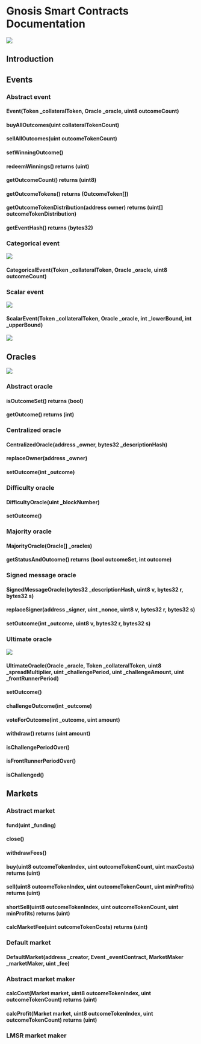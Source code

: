 Gnosis Smart Contracts Documentation
====================================

<img src="assets/class_diagram.png" />

Introduction
------------

Events
------
### Abstract event
#### Event(Token _collateralToken, Oracle _oracle, uint8 outcomeCount)
#### buyAllOutcomes(uint collateralTokenCount)
#### sellAllOutcomes(uint outcomeTokenCount)
#### setWinningOutcome()
#### redeemWinnings() returns (uint)
#### getOutcomeCount() returns (uint8)
#### getOutcomeTokens() returns (OutcomeToken[])
#### getOutcomeTokenDistribution(address owner) returns (uint[] outcomeTokenDistribution)
#### getEventHash() returns (bytes32)

### Categorical event
<img src="assets/categorical_event.png" />

#### CategoricalEvent(Token _collateralToken, Oracle _oracle, uint8 outcomeCount)

### Scalar event
<img src="assets/scalar_event.png" />

#### ScalarEvent(Token _collateralToken, Oracle _oracle, int _lowerBound, int _upperBound)

<img src="assets/scalar_event_payout.png" />

Oracles
-------
<img src="assets/oracles.png" />

### Abstract oracle
#### isOutcomeSet() returns (bool)
#### getOutcome() returns (int)


### Centralized oracle
#### CentralizedOracle(address _owner, bytes32 _descriptionHash)
#### replaceOwner(address _owner)
#### setOutcome(int _outcome)

### Difficulty oracle
#### DifficultyOracle(uint _blockNumber)
#### setOutcome()

### Majority oracle
#### MajorityOracle(Oracle[] _oracles)
#### getStatusAndOutcome() returns (bool outcomeSet, int outcome)

### Signed message oracle
#### SignedMessageOracle(bytes32 _descriptionHash, uint8 v, bytes32 r, bytes32 s)
#### replaceSigner(address _signer, uint _nonce, uint8 v, bytes32 r, bytes32 s)
#### setOutcome(int _outcome, uint8 v, bytes32 r, bytes32 s)

### Ultimate oracle
<img src="assets/ultimate_oracle.png" />

#### UltimateOracle(Oracle _oracle, Token _collateralToken, uint8 _spreadMultiplier, uint _challengePeriod, uint _challengeAmount, uint _frontRunnerPeriod)
#### setOutcome()
#### challengeOutcome(int _outcome)
#### voteForOutcome(int _outcome, uint amount)
#### withdraw() returns (uint amount)
#### isChallengePeriodOver()
#### isFrontRunnerPeriodOver()
#### isChallenged()

Markets
-------
### Abstract market
#### fund(uint _funding)
#### close()
#### withdrawFees()
#### buy(uint8 outcomeTokenIndex, uint outcomeTokenCount, uint maxCosts) returns (uint)
#### sell(uint8 outcomeTokenIndex, uint outcomeTokenCount, uint minProfits) returns (uint)
#### shortSell(uint8 outcomeTokenIndex, uint outcomeTokenCount, uint minProfits) returns (uint)
#### calcMarketFee(uint outcomeTokenCosts) returns (uint)

### Default market
#### DefaultMarket(address _creator, Event _eventContract, MarketMaker _marketMaker, uint _fee)

### Abstract market maker
#### calcCost(Market market, uint8 outcomeTokenIndex, uint outcomeTokenCount) returns (uint)
#### calcProfit(Market market, uint8 outcomeTokenIndex, uint outcomeTokenCount) returns (uint)

### LMSR market maker
